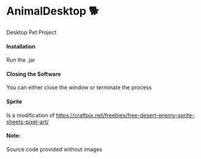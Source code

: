 # AnimalDesktop 🐕
Desktop Pet Project

#### Installation
Run the .jar

#### Closing the Software
You can either close the window or terminate the process

#### Sprite
Is a modification of https://craftpix.net/freebies/free-desert-enemy-sprite-sheets-pixel-art/

#### Note:
Source code provided without images
